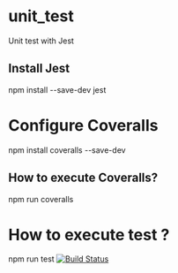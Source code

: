 # unit_test
Unit test with Jest

## Install Jest
npm install --save-dev jest

# Configure Coveralls
npm install coveralls --save-dev

## How to execute Coveralls?
npm run coveralls

# How to execute test ? 
npm run test
[![Build Status](https://travis-ci.org/Jeff509/mds_b3_registre_jeff_dev_unit.svg?branch=main)](https://travis-ci.org/Jeff509/mds_b3_registre_jeff_dev_unit)